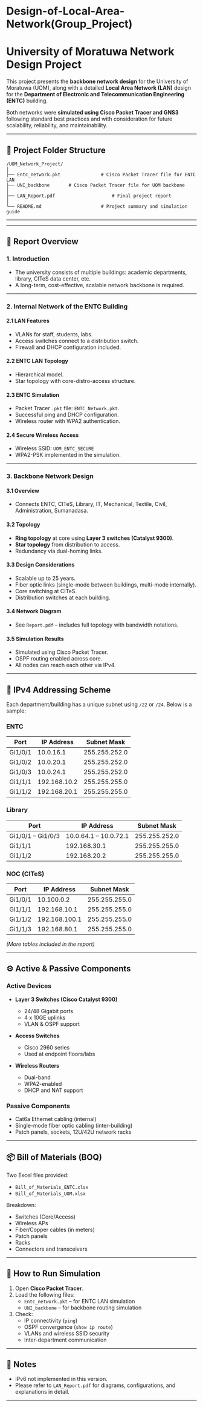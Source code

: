 # Design-of-Local-Area-Network(Group_Project)
# University of Moratuwa Network Design Project

This project presents the **backbone network design** for the University of Moratuwa (UOM), along with a detailed **Local Area Network (LAN)** design for the **Department of Electronic and Telecommunication Engineering (ENTC)** building.

Both networks were **simulated using Cisco Packet Tracer and GNS3** following standard best practices and with consideration for future scalability, reliability, and maintainability.

---

## 📁 Project Folder Structure

```
/UOM_Network_Project/
│
├── Entc_network.pkt               # Cisco Packet Tracer file for ENTC LAN
├── UNI_backbone       # Cisco Packet Tracer file for UOM backbone
│
├── LAN_Report.pdf                     # Final project report
│
└── README.md                      # Project summary and simulation guide
```

---


---

## 📌 Report Overview

### 1. Introduction

- The university consists of multiple buildings: academic departments, library, CITeS data center, etc.
- A long-term, cost-effective, scalable network backbone is required.

---

### 2. Internal Network of the ENTC Building

#### 2.1 LAN Features
- VLANs for staff, students, labs.
- Access switches connect to a distribution switch.
- Firewall and DHCP configuration included.

#### 2.2 ENTC LAN Topology
- Hierarchical model.
- Star topology with core-distro-access structure.

#### 2.3 ENTC Simulation
- Packet Tracer `.pkt` file: `ENTC_Network.pkt`.
- Successful ping and DHCP configuration.
- Wireless router with WPA2 authentication.

#### 2.4 Secure Wireless Access
- Wireless SSID: `UOM_ENTC_SECURE`
- WPA2-PSK implemented in the simulation.

---

### 3. Backbone Network Design

#### 3.1 Overview
- Connects ENTC, CITeS, Library, IT, Mechanical, Textile, Civil, Administration, Sumanadasa.

#### 3.2 Topology
- **Ring topology** at core using **Layer 3 switches (Catalyst 9300)**.
- **Star topology** from distribution to access.
- Redundancy via dual-homing links.

#### 3.3 Design Considerations
- Scalable up to 25 years.
- Fiber optic links (single-mode between buildings, multi-mode internally).
- Core switching at CITeS.
- Distribution switches at each building.

#### 3.4 Network Diagram
- See `Report.pdf` – includes full topology with bandwidth notations.

#### 3.5 Simulation Results
- Simulated using Cisco Packet Tracer.
- OSPF routing enabled across core.
- All nodes can reach each other via IPv4.

---

## 🧮 IPv4 Addressing Scheme

Each department/building has a unique subnet using `/22` or `/24`. Below is a sample:

### ENTC
| Port               | IP Address   | Subnet Mask     |
|--------------------|--------------|-----------------|
| Gi1/0/1            | 10.0.16.1    | 255.255.252.0    |
| Gi1/0/2            | 10.0.20.1    | 255.255.252.0    |
| Gi1/0/3            | 10.0.24.1    | 255.255.252.0    |
| Gi1/1/1            | 192.168.10.2 | 255.255.255.0    |
| Gi1/1/2            | 192.168.20.1 | 255.255.255.0    |

### Library
| Port               | IP Address   | Subnet Mask     |
|--------------------|--------------|-----------------|
| Gi1/0/1 – Gi1/0/3  | 10.0.64.1 – 10.0.72.1 | 255.255.252.0 |
| Gi1/1/1            | 192.168.30.1          | 255.255.255.0 |
| Gi1/1/2            | 192.168.20.2          | 255.255.255.0 |

### NOC (CITeS)
| Port               | IP Address   | Subnet Mask     |
|--------------------|--------------|-----------------|
| Gi1/0/1            | 10.100.0.2   | 255.255.255.0    |
| Gi1/1/1            | 192.168.10.1 | 255.255.255.0    |
| Gi1/1/2            | 192.168.100.1| 255.255.255.0    |
| Gi1/1/3            | 192.168.80.1 | 255.255.255.0    |

*(More tables included in the report)*

---

## ⚙️ Active & Passive Components

### Active Devices

- **Layer 3 Switches (Cisco Catalyst 9300)**
  - 24/48 Gigabit ports
  - 4 x 10GE uplinks
  - VLAN & OSPF support

- **Access Switches**
  - Cisco 2960 series
  - Used at endpoint floors/labs

- **Wireless Routers**
  - Dual-band
  - WPA2-enabled
  - DHCP and NAT support

### Passive Components

- Cat6a Ethernet cabling (internal)
- Single-mode fiber optic cabling (inter-building)
- Patch panels, sockets, 12U/42U network racks

---

## 📦 Bill of Materials (BOQ)

Two Excel files provided:
- `Bill_of_Materials_ENTC.xlsx`
- `Bill_of_Materials_UOM.xlsx`

Breakdown:
- Switches (Core/Access)
- Wireless APs
- Fiber/Copper cables (in meters)
- Patch panels
- Racks
- Connectors and transceivers

---

## 🔧 How to Run Simulation

1. Open **Cisco Packet Tracer**.
2. Load the following files:
   - `Entc_network.pkt` – for ENTC LAN simulation
   - `UNI_backbone` – for backbone routing simulation
3. Check:
   - IP connectivity (`ping`)
   - OSPF convergence (`show ip route`)
   - VLANs and wireless SSID security
   - Inter-department communication

---

## 📌 Notes

- IPv6 not implemented in this version.
- Please refer to `LAN_Report.pdf` for diagrams, configurations, and explanations in detail.

---

